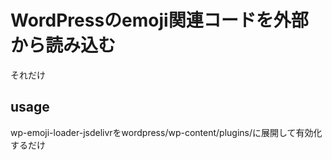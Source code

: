 # WordPressのemoji関連コードを外部から読み込む
それだけ

## usage
wp-emoji-loader-jsdelivrをwordpress/wp-content/plugins/に展開して有効化するだけ 

